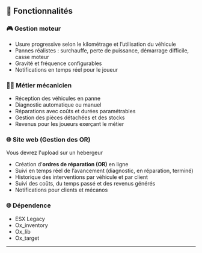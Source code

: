 ## 🔧 Fonctionnalités

### 🎮 Gestion moteur
- Usure progressive selon le kilométrage et l’utilisation du véhicule  
- Pannes réalistes : surchauffe, perte de puissance, démarrage difficile, casse moteur  
- Gravité et fréquence configurables  
- Notifications en temps réel pour le joueur  

### 👨‍🔧 Métier mécanicien
- Réception des véhicules en panne  
- Diagnostic automatique ou manuel  
- Réparations avec coûts et durées paramétrables  
- Gestion des pièces détachées et des stocks  
- Revenus pour les joueurs exerçant le métier  

### 🌐 Site web (Gestion des OR)
Vous devrez l'upload sur un hebergeur 

- Création d’**ordres de réparation (OR)** en ligne  
- Suivi en temps réel de l’avancement (diagnostic, en réparation, terminé)  
- Historique des interventions par véhicule et par client  
- Suivi des coûts, du temps passé et des revenus générés  
- Notifications pour clients et mécanos  

### 🌐 Dépendence
- ESX Legacy 
- Ox_inventory
- Ox_lib
- Ox_target
   
---
